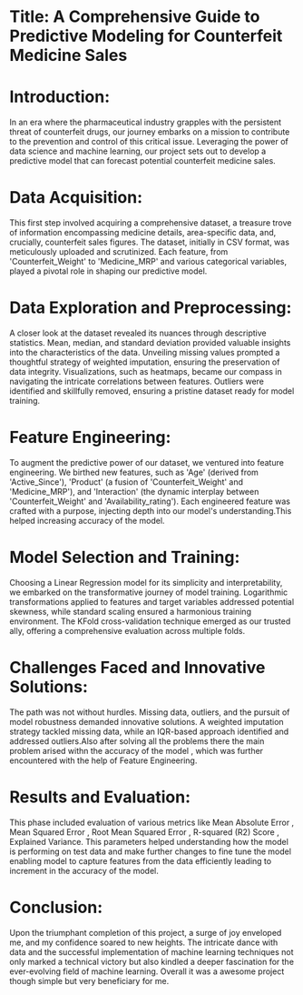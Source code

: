 
# Title: A Comprehensive Guide to Predictive Modeling for Counterfeit Medicine Sales

# Introduction:

In an era where the pharmaceutical industry grapples with the persistent threat of counterfeit drugs, our journey embarks on a mission to contribute to the prevention and control of this critical issue. Leveraging the power of data science and machine learning, our project sets out to develop a predictive model that can forecast potential counterfeit medicine sales. 

# Data Acquisition:

This first step involved acquiring a comprehensive dataset, a treasure trove of information encompassing medicine details, area-specific data, and, crucially, counterfeit sales figures. The dataset, initially in CSV format, was meticulously uploaded and scrutinized. Each feature, from 'Counterfeit_Weight' to 'Medicine_MRP' and various categorical variables, played a pivotal role in shaping our predictive model.

# Data Exploration and Preprocessing:

A closer look at the dataset revealed its nuances through descriptive statistics. Mean, median, and standard deviation provided valuable insights into the characteristics of the data. Unveiling missing values prompted a thoughtful strategy of weighted imputation, ensuring the preservation of data integrity. Visualizations, such as heatmaps, became our compass in navigating the intricate correlations between features. Outliers were identified and skillfully removed, ensuring a pristine dataset ready for model training.

# Feature Engineering:

To augment the predictive power of our dataset, we ventured into feature engineering. We birthed new features, such as 'Age' (derived from 'Active_Since'), 'Product' (a fusion of 'Counterfeit_Weight' and 'Medicine_MRP'), and 'Interaction' (the dynamic interplay between 'Counterfeit_Weight' and 'Availability_rating'). Each engineered feature was crafted with a purpose, injecting depth into our model's understanding.This helped increasing accuracy of the model.

# Model Selection and Training:

Choosing a Linear Regression model for its simplicity and interpretability, we embarked on the transformative journey of model training. Logarithmic transformations applied to features and target variables addressed potential skewness, while standard scaling ensured a harmonious training environment. The KFold cross-validation technique emerged as our trusted ally, offering a comprehensive evaluation across multiple folds.

# Challenges Faced and Innovative Solutions:

The path was not without hurdles. Missing data, outliers, and the pursuit of model robustness demanded innovative solutions. A weighted imputation strategy tackled missing data, while an IQR-based approach identified and addressed outliers.Also after solving all the problems there the main problem arised withn the accuracy of the model , which was further encountered with the help of Feature Engineering.

# Results and Evaluation:

This phase included evaluation of various metrics like Mean Absolute Error , Mean Squared Error , Root Mean Squared Error , R-squared (R2) Score , Explained Variance. This parameters helped understanding how the model is performing on test data and make further changes to fine tune the model enabling model to capture features from the data efficiently leading to increment in the accuracy of the model.

# Conclusion:

Upon the triumphant completion of this project, a surge of joy enveloped me, and my confidence soared to new heights. The intricate dance with data and the successful implementation of machine learning techniques not only marked a technical victory but also kindled a deeper fascination for the ever-evolving field of machine learning. Overall it was a awesome project though simple but very beneficiary for me.
